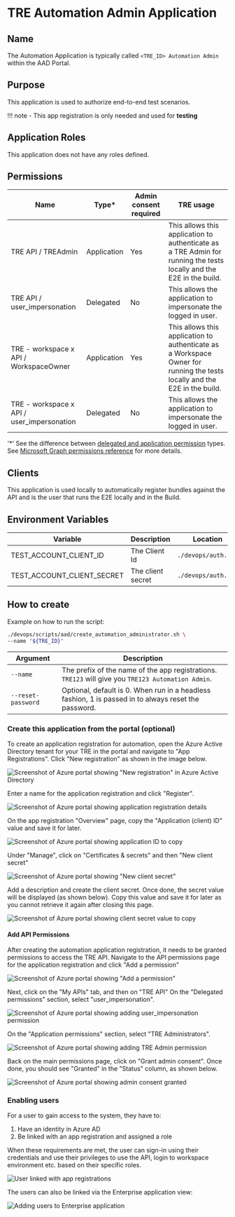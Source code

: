 # TRE Automation Admin Application

## Name
The Automation Application is typically called `<TRE_ID> Automation Admin` within the AAD Portal.

## Purpose
This application is used to authorize end-to-end test scenarios.


!!! note
    - This app registration is only needed and used for **testing**


## Application Roles
This application does not have any roles defined.

## Permissions
| Name | Type* | Admin consent required |  TRE usage |
| --- | -- | -----| --------- |
|TRE API / TREAdmin|Application|Yes|This allows this application to authenticate as a TRE Admin for running the tests locally and the E2E in the build.|
|TRE API / user_impersonation|Delegated|No|This allows the application to impersonate the logged in user.|
|TRE - workspace x API / WorkspaceOwner|Application|Yes|This allows this application to authenticate as a Workspace Owner for running the tests locally and the E2E in the build.|
|TRE - workspace x  API / user_impersonation|Delegated|No|This allows the application to impersonate the logged in user.|

'*' See the difference between [delegated and application permission](https://docs.microsoft.com/graph/auth/auth-concepts#delegated-and-application-permissions) types. See [Microsoft Graph permissions reference](https://docs.microsoft.com/graph/permissions-reference) for more details.

## Clients
This application is used locally to automatically register bundles against the API and is the user that runs the E2E locally and in the Build.

## Environment Variables
| Variable | Description | Location |
| -------- | ----------- | -------- |
|TEST_ACCOUNT_CLIENT_ID|The Client Id|`./devops/auth.env`|
|TEST_ACCOUNT_CLIENT_SECRET|The client secret|`./devops/auth.env`|

## How to create
Example on how to run the script:

```bash
./devops/scripts/aad/create_automation_administrator.sh \
--name "${TRE_ID}"
```

| Argument | Description |
| -------- | ----------- |
| `--name` | The prefix of the name of the app registrations. `TRE123` will give you `TRE123 Automation Admin`. |
| `--reset-password` | Optional, default is 0. When run in a headless fashion, 1 is passed in to always reset the password. |


### Create this application from the portal (optional)
To create an application registration for automation, open the Azure Active Directory tenant for your TRE in the portal and navigate to "App Registrations".
Click "New registration" as shown in the image below.

![Screenshot of Azure portal showing "New registration" in Azure Active Directory](../../assets/tre-automation-new-app-registration.png)

Enter a name for the application registration and click "Register".

![Screenshot of Azure portal showing application registration details](../../assets/tre-automation-register-application.png)

On the app registration "Overview" page, copy the "Application (client) ID" value and save it for later.

![Screenshot of Azure portal showing application ID to copy](../../assets/tre-automation-client-id.png)

Under "Manage", click on "Certificates & secrets" and then "New client secret"

![Screenshot of Azure portal showing "New client secret"](../../assets/tre-automation-new-client-secret.png)

Add a description and create the client secret. Once done, the secret value will be displayed (as shown below). Copy this value and save it for later as you cannot retrieve it again after closing this page.

![Screenshot of Azure portal showing client secret value to copy](../../assets/tre-automation-client-secret.png)

#### Add API Permissions

After creating the automation application registration, it needs to be granted permissions to access the TRE API.
Navigate to the API permissions page for the application registration and click "Add a permission"

![Screenshot of Azure portal showing "Add a permission"](../../assets/tre-automation-add-api-permission.png)

Next, click on the "My APIs" tab, and then on "TRE API"
On the "Delegated permissions" section, select "user_impersonation".

![Screenshot of Azure portal showing adding user_impersonation permission](../../assets/tre-automation-add-delegated-permission.png)

On the "Application permissions" section, select "TRE Administrators".

![Screenshot of Azure portal showing adding TRE Admin permission](../../assets/tre-automation-add-application-permission.png)

Back on the main permissions page, click on "Grant admin consent". Once done, you should see "Granted" in the "Status" column, as shown below.

![Screenshot of Azure portal showing admin consent granted](../../assets/tre-automation-admin-consent-granted.png)

### Enabling users

For a user to gain access to the system, they have to:

1. Have an identity in Azure AD
1. Be linked with an app registration and assigned a role

When these requirements are met, the user can sign-in using their credentials and use their privileges to use the API, login to workspace environment etc. based on their specific roles.

![User linked with app registrations](../../assets/aad-user-linked-with-app-regs.png)

The users can also be linked via the Enterprise application view:

![Adding users to Enterprise application](../../assets/adding-users-to-enterprise-application.png)
